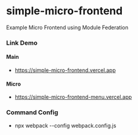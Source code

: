 # simple-micro-frontend
Example Micro Frontend using Module Federation

### Link Demo
#### Main
- https://simple-micro-frontend.vercel.app

#### Micro
- https://simple-micro-frontend-menu.vercel.app

### Command Config
- npx webpack --config webpack.config.js
